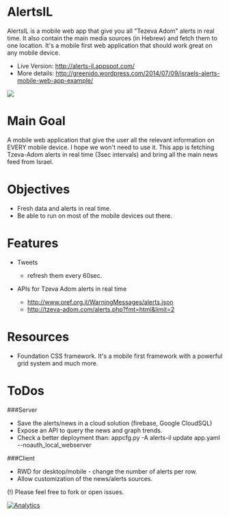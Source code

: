 AlertsIL
========

AlertsIL is a mobile web app that give you all "Tezeva Adom" alerts in real time.
It also contain the main media sources (in Hebrew) and fetch them to one location.
It's a mobile first web application that should work great on any mobile device.

* Live Version: http://alerts-il.appspot.com/
* More details: http://greenido.wordpress.com/2014/07/09/israels-alerts-mobile-web-app-example/

![](http://greenido.files.wordpress.com/2014/07/screenshot-2014-07-09-16-28-35.png?w=247&h=300)

Main Goal
=========
A mobile web application that give the user all the relevant information on EVERY mobile device.
I hope we won't need to use it. This app is fetching Tzeva-Adom alerts in real time (3sec intervals)
and bring all the main news feed from Israel.

Objectives
==========
* Fresh data and alerts in real time.
* Be able to run on most of the mobile devices out there.

Features
========
* Tweets
  * refresh them every 60sec.

* APIs for Tzeva Adom alerts in real time
  * http://www.oref.org.il/WarningMessages/alerts.json
  * http://tzeva-adom.com/alerts.php?fmt=html&limit=2


Resources
=========
* Foundation CSS framework.
It's a mobile first framework with a powerful grid system and much more.

ToDos
=====
###Server
* Save the alerts/news in a cloud solution (firebase, Google CloudSQL)
* Expose an API to query the news and graph trends.
* Check a better deployment than: appcfg.py -A alerts-il update app.yaml --noauth_local_webserver

###Client
* RWD for desktop/mobile - change the number of alerts per row.
* Allow customization of the news/alerts sources.


(!) Please feel free to fork or open issues.

[![Analytics](https://ga-beacon.appspot.com/UA-65622529-1/AGE-AlertIL/main)](https://github.com/igrigorik/ga-beacon)


